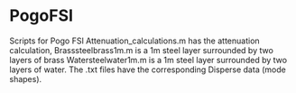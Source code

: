 # PogoFSI
Scripts for Pogo FSI
Attenuation_calculations.m has the attenuation calculation,
Brasssteelbrass1m.m is a 1m steel layer surrounded by two layers of brass
Watersteelwater1m.m is a 1m steel layer surrounded by two layers of water.
The .txt files have the corresponding Disperse data (mode shapes).
